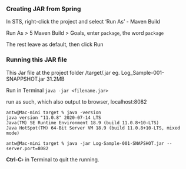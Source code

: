 
### Creating JAR from Spring

In STS, right-click the project and select ‘Run As’ - Maven Build

Run As > 5 Maven Build >  Goals, enter `package`, the word `package`

The rest leave as default, then click Run


### Running this JAR file


This Jar file at the project folder /target/<filename>.jar
eg. Log_Sample-001-SNAPPSHOT.jar 31.2MB

Run in Terminal
`java -jar <filename.jar>`

run as such, which also output to browser, localhost:8082
```
antw@Mac-mini target % java -version
java version "11.0.8" 2020-07-14 LTS
Java(TM) SE Runtime Environment 18.9 (build 11.0.8+10-LTS)
Java HotSpot(TM) 64-Bit Server VM 18.9 (build 11.0.8+10-LTS, mixed mode)

antw@Mac-mini target % java -jar Log-Sample-001-SNAPSHOT.jar --server.port=8082
``` 

**Ctrl-C**› in Terminal to quit the running. 